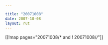 ```yaml
---

title: "20071008"
date: 2007-10-08
layout: rut
---
```


[[!map pages="20071008/* and ! 20071008/*/*"]]
